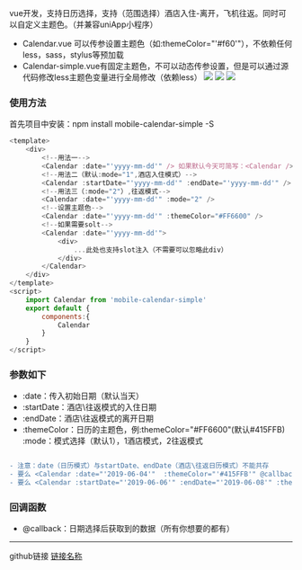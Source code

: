 vue开发，支持日历选择，支持（范围选择）酒店入住-离开，飞机往返。同时可以自定义主题色。（并兼容uniApp小程序）  
 * Calendar.vue 可以传参设置主题色（如:themeColor="'#f60'"），不依赖任何less，sass，stylus等预加载  
 * Calendar-simple.vue有固定主题色，不可以动态传参设置，但是可以通过源代码修改less主题色变量进行全局修改（依赖less）
  ![](https://file.40017.cn/tcyp/tz/calendar1.png)
  ![](https://file.40017.cn/tcyp/tz/calendar2.png)
  ![](https://file.40017.cn/tcyp/tz/calendar3.png)


### 使用方法
首先项目中安装：npm install mobile-calendar-simple -S
```javascript
<template>
	<div>
		<!--用法一-->
		<Calendar :date="'yyyy-mm-dd'" /> 如果默认今天可简写：<Calendar />
		<!--用法二（默认:mode="1",酒店入住模式）-->
		<Calendar :startDate="'yyyy-mm-dd'" :endDate="'yyyy-mm-dd'" />
		<!--用法三（:mode="2"）,往返模式-->
		<Calendar :date="'yyyy-mm-dd'" :mode="2" />
		<!--设置主题色-->
		<Calendar :date="'yyyy-mm-dd'" :themeColor="#FF6600" />
		<!--如果需要solt-->
		<Calendar :date="'yyyy-mm-dd'">
			<div>
				...此处也支持slot注入（不需要可以忽略此div）
			</div>
		</Calendar>
	</div>
</template>
<script>
	import Calendar from 'mobile-calendar-simple'
	export default {
		components:{
			Calendar
		}
	}
</script>
```
### 参数如下
  *  :date：传入初始日期（默认当天）
  *  :startDate：酒店\往返模式的入住日期
  *  :endDate：酒店\往返模式的离开日期
  *  :themeColor：日历的主题色，例:themeColor="#FF6600"(默认#415FFB)  
	 :mode：模式选择（默认1），1酒店模式，2往返模式
```diff

- 注意：date（日历模式）与startDate、endDate（酒店\往返日历模式）不能共存
- 要么 <Calendar :date="'2019-06-04'"  :themeColor="'#415FFB'" @callback="XXX" />
- 要么 <Calendar :startDate="'2019-06-06'" :endDate="'2019-06-08'" :themeColor="'#415FFB'"  @callback="XXX" />
```
### 回调函数
  *  @callback：日期选择后获取到的数据（所有你想要的都有）

***
github链接
[链接名称](https://github.com/tanagang/mobile-calendar-simple)
